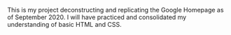 This is my project deconstructing and replicating the Google Homepage as of September 2020. I will have practiced and consolidated my understanding of basic HTML and CSS.
